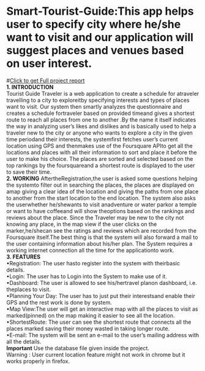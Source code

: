 # Smart-Tourist-Guide:This app helps user to specify city where he/she want to visit and our application will suggest places and venues based on user interest.</br>
#[Click to get Full project report](https://drive.google.com/file/d/1e8KjkT6tBErOEmAxyidbQJYB1peKco53/view?usp=sharing) </br>
<strong>1. INTRODUCTION</strong></br>
Tourist Guide Traveler is a web application to create a schedule for atraveler travelling to a city to exploreitby specifying interests and types of places want to visit. Our system then smartly  analyzes  the questionnaire  and  creates  a  schedule  fortraveler  based  on  provided timeand gives a shortest route to reach all places from one to another .By the name it  itself indicates  the way  in  analyzing  user’s  likes  and  dislikes  and  is basically used to help a traveler new to the city or anyone who wants to explore a city in the given  time  periodand  their  interests,  the  systemfirst fetches user’s current location using GPS and thenmakes use of the Foursquare APIto get all the locations and places with all their information to sort and place it before the user to make his choice. The places are sorted and selected based on the top rankings by the foursquareand a shortest route is displayed to the user to save their time.</br>
<strong>2. WORKING</strong>
AftertheRegistration,the user is asked some questions helping the systemto filter out  in  searching  the  places,  the  places  are  displayed  on amap  giving  a  clear  idea  of  the location  and  giving the paths  from  one place to  another  from  the  start  location  to  the  end location. The system also asks the userwhether he/shewants to visit anadventure or water parkor a temple or want to have coffeeand will show theoptions based on the rankings and reviews about the place. Since the Traveler may be new to the city not knowing any place, in the map view if the user clicks on the marker,he/shecan see the ratings and reviews which are recorded from the Foursquare itself.The best thing is that the system will also forward a mail  to  the  user  containing  information  about  his/her  plan. The  System  requires a  working internet connection all the time for the applicationto work.</br>
<strong>3. FEATURES</strong></br>
•Registration: The user hasto register into the system with theirbasic details.</br>
•Login: The user has to Login into the System to make use of it.</br>
•Dashboard: The user is allowed to see his/hertravel planon dashboard, i.e. theplaces to visit.</br>
•Planning Your Day: The user has to just put their interestsand enable their GPS and the rest work is done by system.</br>
•Map  View:The  user  will  get  an  interactive  map  with  all  the  places  to  visit  as marked(pinned) on the map making it easier to see all the location.</br>
•ShortestRoute: The  user  can  see  the  shortest  route  that  connects  all  the  places marked saving their money wasted in taking longer route.</br>
•E-mail: The  system  will be sent  an  e-mail to the user’s mailing address with all the details.</br>
<strong>Important</strong>
Use the database file given inside the  project.</br>
Warning : User current location feature might not work in chrome but it works properly in firefox.


